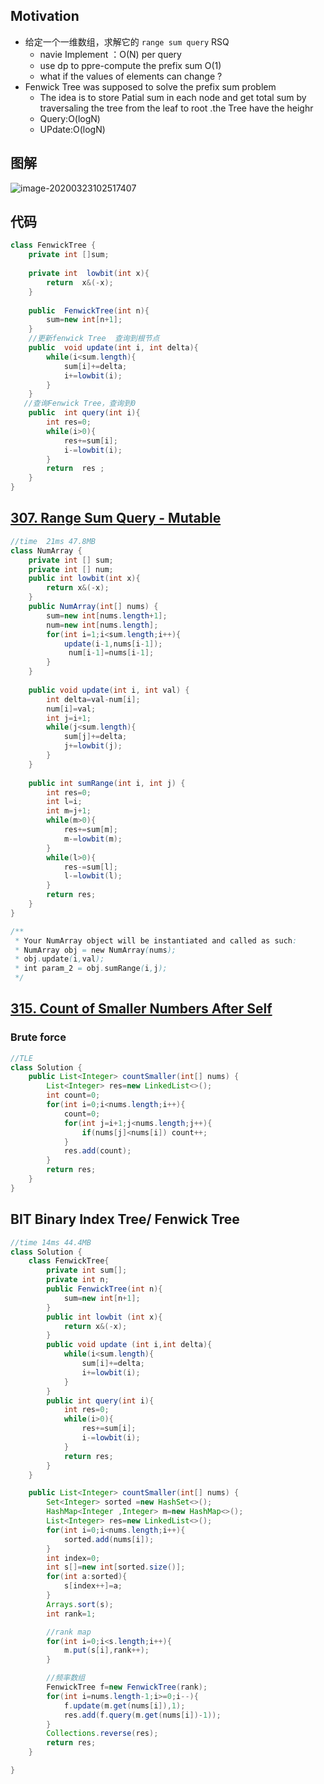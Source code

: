 ## Motivation

* 给定一个一维数组，求解它的 ```range sum query```  RSQ
  * navie Implement ：O(N) per query
  * use dp to ppre-compute the prefix sum  O(1)
  * what if the values of elements can change ?
* Fenwick Tree was supposed to solve the prefix sum problem
  * The idea is to store Patial sum in each node and get total sum by traversaling the tree from the leaf to root .the Tree have the heighr
  * Query:O(logN)
  * UPdate:O(logN)

## 图解

![image-20200323102517407](C:\Users\15524\AppData\Roaming\Typora\typora-user-images\image-20200323102517407.png)

## 代码

```java
class FenwickTree {
    private int []sum;
    
    private int  lowbit(int x){
        return  x&(-x);
    }
    
    public  FenwickTree(int n){
        sum=new int[n+1];
    }
	//更新fenwick Tree  查询到根节点
    public  void update(int i, int delta){
        while(i<sum.length){
            sum[i]+=delta;
            i+=lowbit(i);
        }
    }
   //查询Fenwick Tree，查询到0
    public  int query(int i){
        int res=0;
        while(i>0){
            res+=sum[i];
            i-=lowbit(i);
        }
        return  res ;
    }
}
```

## [307. Range Sum Query - Mutable](https://leetcode-cn.com/problems/range-sum-query-mutable/)

```java
//time  21ms 47.8MB
class NumArray {
    private int [] sum;
    private int [] num;
    public int lowbit(int x){
        return x&(-x);
    }
    public NumArray(int[] nums) {
        sum=new int[nums.length+1];
        num=new int[nums.length];
        for(int i=1;i<sum.length;i++){
            update(i-1,nums[i-1]);
             num[i-1]=nums[i-1];
        }
    }
    
    public void update(int i, int val) {
        int delta=val-num[i];
        num[i]=val;
        int j=i+1;
        while(j<sum.length){
            sum[j]+=delta;
            j+=lowbit(j);
        }
    }
    
    public int sumRange(int i, int j) {
        int res=0;
        int l=i;
        int m=j+1;
        while(m>0){
            res+=sum[m];
            m-=lowbit(m);
        }
        while(l>0){
            res-=sum[l];
            l-=lowbit(l);
        }
        return res;
    }
}

/**
 * Your NumArray object will be instantiated and called as such:
 * NumArray obj = new NumArray(nums);
 * obj.update(i,val);
 * int param_2 = obj.sumRange(i,j);
 */
```

## [315. Count of Smaller Numbers After Self](https://leetcode-cn.com/problems/count-of-smaller-numbers-after-self/)

### Brute force

```java
//TLE
class Solution {
    public List<Integer> countSmaller(int[] nums) {
        List<Integer> res=new LinkedList<>();
        int count=0;
        for(int i=0;i<nums.length;i++){
            count=0;
            for(int j=i+1;j<nums.length;j++){
                if(nums[j]<nums[i]) count++;
            }
            res.add(count);
        }
        return res;
    }
}
```

## BIT Binary Index Tree/ Fenwick Tree

```java
//time 14ms 44.4MB
class Solution {
    class FenwickTree{
        private int sum[];
        private int n;
        public FenwickTree(int n){
            sum=new int[n+1];
        }
        public int lowbit (int x){
            return x&(-x);
        }
        public void update (int i,int delta){
            while(i<sum.length){
                sum[i]+=delta;
                i+=lowbit(i);
            }
        }
        public int query(int i){
            int res=0;
            while(i>0){
                res+=sum[i];
                i-=lowbit(i);                
            }
            return res;
        }
    }

    public List<Integer> countSmaller(int[] nums) {
        Set<Integer> sorted =new HashSet<>();
        HashMap<Integer ,Integer> m=new HashMap<>();
        List<Integer> res=new LinkedList<>();
        for(int i=0;i<nums.length;i++){
            sorted.add(nums[i]);
        }
        int index=0;
        int s[]=new int[sorted.size()];
        for(int a:sorted){
            s[index++]=a;
        }
        Arrays.sort(s);
        int rank=1;

        //rank map
        for(int i=0;i<s.length;i++){
            m.put(s[i],rank++);
        }

        //频率数组
        FenwickTree f=new FenwickTree(rank);
        for(int i=nums.length-1;i>=0;i--){
            f.update(m.get(nums[i]),1);
            res.add(f.query(m.get(nums[i])-1));
        }
        Collections.reverse(res);
        return res;
    }

}
```

